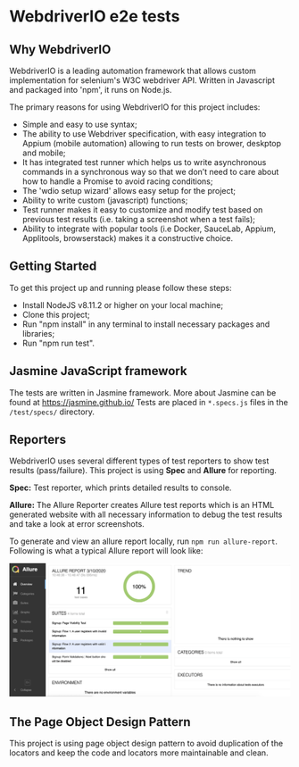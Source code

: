 # WebdriverIO e2e tests

## Why WebdriverIO
WebdriverIO is a leading automation framework that allows custom implementation for selenium's W3C webdriver API. Written in Javascript and packaged into 'npm', it runs on Node.js. 

The primary reasons for using WebdriverIO for this project includes:

- Simple and easy to use syntax;
- The ability to use Webdriver specification, with easy integration to Appium (mobile automation) allowing to run tests on brower, deskptop and mobile;
- It has integrated test runner which helps us to write asynchronous commands in a synchronous way so that we don’t need to care about how to handle a Promise to avoid racing conditions;
- The 'wdio setup wizard' allows easy setup for the project;
- Ability to write custom (javascript) functions;
- Test runner makes it easy to customize and modify test based on previous test results (i.e. taking a screenshot when a test fails);
- Ability to integrate with popular tools (i.e Docker, SauceLab, Appium, Applitools, browserstack) makes it a constructive choice.

## Getting Started
To get this project up and running please follow these steps:

- Install NodeJS v8.11.2 or higher on your local machine;
- Clone this project;
- Run "npm install" in any terminal to install necessary packages and libraries;
- Run "npm run test".

## Jasmine JavaScript framework
The tests are written in Jasmine framework. More about Jasmine can be found at https://jasmine.github.io/
Tests are placed in `*.specs.js` files in the `/test/specs/` directory.

## Reporters
WebdriverIO uses several different types of test reporters to show test results (pass/failure). This project is using **Spec** and **Allure** for reporting.

**Spec:**
Test reporter, which prints detailed results to console.

**Allure:**
The Allure Reporter creates Allure test reports which is an HTML generated website with all necessary information to debug the test results and take a look at error screenshots.

To generate and view an allure report locally, run `npm run allure-report`. Following is what a typical Allure report will look like:

![ScreenShot](images/allure-report-screenshot.png)

## The Page Object Design Pattern
This project is using page object design pattern to avoid duplication of the locators and keep the code and locators more maintainable and clean.